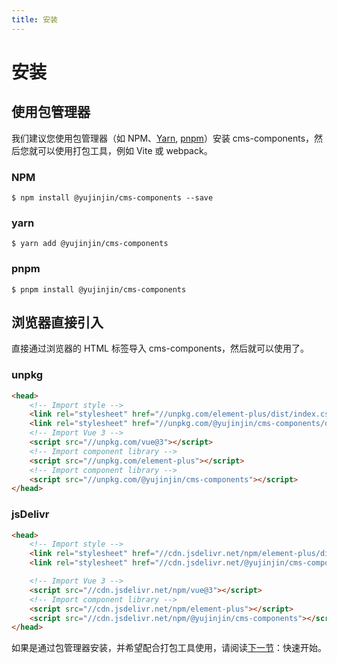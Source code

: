 ```yaml
---
title: 安装
---
```


# 安装

## 使用包管理器

我们建议您使用包管理器（如 NPM、[Yarn](https://classic.yarnpkg.com/lang/en/), [pnpm](https://pnpm.io/)）安装 cms-components，然后您就可以使用打包工具，例如 Vite 或 webpack。

### NPM

```shell
$ npm install @yujinjin/cms-components --save
```

### yarn

```shell
$ yarn add @yujinjin/cms-components
```

### pnpm

```shell
$ pnpm install @yujinjin/cms-components
```

## 浏览器直接引入

直接通过浏览器的 HTML 标签导入 cms-components，然后就可以使用了。

### unpkg

```html
<head>
    <!-- Import style -->
    <link rel="stylesheet" href="//unpkg.com/element-plus/dist/index.css" />
    <link rel="stylesheet" href="//unpkg.com/@yujinjin/cms-components/dist/index.css" />
    <!-- Import Vue 3 -->
    <script src="//unpkg.com/vue@3"></script>
    <!-- Import component library -->
    <script src="//unpkg.com/element-plus"></script>
    <!-- Import component library -->
    <script src="//unpkg.com/@yujinjin/cms-components"></script>
</head>
```

### jsDelivr

```html
<head>
    <!-- Import style -->
    <link rel="stylesheet" href="//cdn.jsdelivr.net/npm/element-plus/dist/index.css" />
    <link rel="stylesheet" href="//cdn.jsdelivr.net/@yujinjin/cms-components/dist/index.css" />

    <!-- Import Vue 3 -->
    <script src="//cdn.jsdelivr.net/npm/vue@3"></script>
    <!-- Import component library -->
    <script src="//cdn.jsdelivr.net/npm/element-plus"></script>
    <script src="//cdn.jsdelivr.net/npm/@yujinjin/cms-components"></script>
</head>
```

如果是通过包管理器安装，并希望配合打包工具使用，请阅读[下一节](/guide/quickstart)：快速开始。
